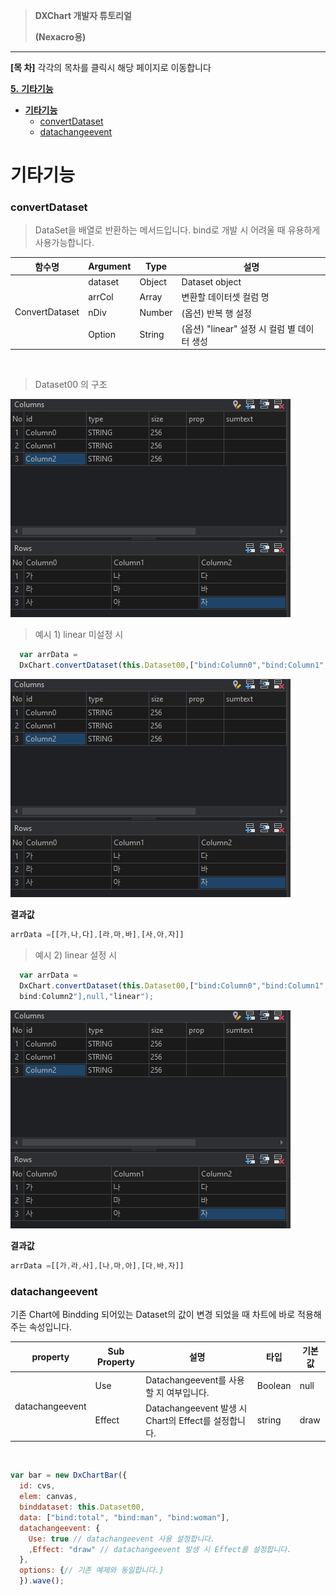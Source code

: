 > <link rel="stylesheet" type="text/css" href="../index.css">


> **DXChart 개발자 튜토리얼**
>
> **(Nexacro용)**
---

**\[목 차\]**
각각의 목차를 클릭시 해당 페이지로 이동합니다

[**5.** **기타기능** ](#기타기능)

- [**기타기능**](#기타기능)
    - [convertDataset](#convertdataset)
    - [datachangeevent](#datachangeevent)


# **기타기능**

### convertDataset

> DataSet을 배열로 반환하는 메서드입니다. bind로 개발 시 어려울 때
> 유용하게 사용가능합니다.

<table>
  <thead>
    <tr>
      <th>함수명</th>
      <th>Argument</th>
      <th>Type</th>
      <th>설명</th>
    </tr>
  </thead>
  <tbody>
    <tr>
      <td rowspan="4">ConvertDataset</td>
      <td>dataset</td>
      <td>Object</td>
      <td>Dataset object</td>
    </tr>
    <tr>
      <td>arrCol</td>
      <td>Array</td>
      <td>변환할 데이터셋 컬럼 명</td>
    </tr>
    <tr>
      <td>nDiv</td>
      <td>Number</td>
      <td>(옵션) 반복 행 설정</td>
    </tr>
    <tr>
      <td>Option</td>
      <td>String</td>
      <td>(옵션) "linear" 설정 시 컬럼 별 데이터 생성</td>
    </tr>
  </tbody>
</table>

<br>

 > Dataset00 의 구조

![Dataset](../../assets/img/image68.png)


>예시 1) linear 미설정 시

```javascript
  var arrData =
  DxChart.convertDataset(this.Dataset00,["bind:Column0","bind:Column1","bind:Column2"]);
```

 ![Dataset2](../../assets/img/image68.png)

**결과값**

```javascript
arrData =[[가,나,다],[라,마,바],[사,아,자]]
```

> 예시 2) linear 설정 시

```javascript
  var arrData = 
  DxChart.convertDataset(this.Dataset00,["bind:Column0","bind:Column1","
  bind:Column2"],null,"linear");
  ```


 ![Dataset3](../../assets/img/image68.png)

**결과값**

```javascript
arrData =[[가,라,사],[나,마,아],[다,바,자]]
```


### datachangeevent

기존 Chart에 Bindding 되어있는 Dataset의 값이 변경 되었을 때 차트에 바로
적용해주는 속성입니다.

<table>
  <thead>
    <tr>
      <th>property</th>
      <th>Sub Property</th>
      <th>설명</th>
      <th>타입</th>
      <th>기본값</th>
    </tr>
  </thead>
  <tbody>
    <tr>
      <td rowspan="2">datachangeevent</td>
      <td>Use</td>
      <td>Datachangeevent를 사용할 지 여부입니다.</td>
      <td>Boolean</td>
      <td>null</td>
    </tr>
    <tr>
      <td>Effect</td>
      <td>Datachangeevent 발생 시 Chart의 Effect를 설정합니다.</td>
      <td>string</td>
      <td>draw</td>
    </tr>
  </tbody>
</table>
<br>

```javascript
var bar = new DxChartBar({
  id: cvs,
  elem: canvas,
  binddataset: this.Dataset00,
  data: ["bind:total", "bind:man", "bind:woman"],
  datachangeevent: {
    Use: true // datachangeevent 사용 설정합니다.
    ,Effect: "draw" // datachangeevent 발생 시 Effect를 설정합니다.
  },
  options: {// 기존 예제와 동일합니다.}
  }).wave();
```








